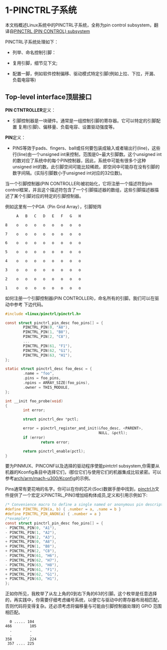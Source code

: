 # 1-PINCTRL子系统

 本文档概述Linux系统中的PINCTRL子系统，全称为pin control subsystem，翻译自[PINCTRL (PIN CONTROL) subsystem](https://www.kernel.org/doc/html/v4.13/driver-api/pinctl.html)

PINCTRL子系统处理如下：

- 列举、命名控制引脚：

- 复用引脚，细节见下文;

- 配置一脚，例如软件控制偏移、驱动模式特定引脚(例如上拉、下拉，开漏、负载电容等)

    

## Top-level interface顶层接口

**PIN CTNTROLLER**定义：

- 引脚控制器是一块硬件。通常是一组控制引脚的寄存器。它可以特定的引脚配置 复用(引脚)、偏移量、负载电容、设置驱动强度等。

**PIN**定义：

- PINS等效于pads、fingers、ball或任何要包装成输入或者输出行(line)，这些行(line)由一个unsigned int来控制，范围是0~最大引脚数。这个unsigned int的数对应了系统中的每个PIN控制器，因此，系统中可能有很多个这种unsigned int的数。此引脚空间可能比较稀疏，即空间中可能存在没有引脚的数字间隔。(实际引脚数小于unsigned int对应的32位数)。

当一个引脚控制器(PIN CONTROLLER)被初始化，它将注册一个描述符到pin control框架，并且这个描述符包含了一个引脚描述器的数组，这些引脚描述器描述了某个引脚对应的特定的引脚控制器。

例如这里有一个PGA（Pin Grid Array），引脚矩阵

```sh
     A   B   C   D   E   F   G   H

8    o   o   o   o   o   o   o   o

7    o   o   o   o   o   o   o   o

6    o   o   o   o   o   o   o   o

5    o   o   o   o   o   o   o   o

4    o   o   o   o   o   o   o   o

3    o   o   o   o   o   o   o   o

2    o   o   o   o   o   o   o   o

1    o   o   o   o   o   o   o   o
```



如何注册一个引脚控制器(PIN CONTROLLER)，命名所有的引脚。我们可以在驱动中参考 下边代码。

```c
#include <linux/pinctrl/pinctrl.h>

const struct pinctrl_pin_desc foo_pins[] = {
        PINCTRL_PIN(0, "A8"),
        PINCTRL_PIN(1, "B8"),
        PINCTRL_PIN(2, "C8"),
        ...
        PINCTRL_PIN(61, "F1"),
        PINCTRL_PIN(62, "G1"),
        PINCTRL_PIN(63, "H1"),
};

static struct pinctrl_desc foo_desc = {
        .name = "foo",
        .pins = foo_pins,
        .npins = ARRAY_SIZE(foo_pins),
        .owner = THIS_MODULE,
};

int __init foo_probe(void)
{
        int error;

        struct pinctrl_dev *pctl;

        error = pinctrl_register_and_init(&foo_desc, <PARENT>,
                                          NULL, &pctl);
        if (error)
                return error;

        return pinctrl_enable(pctl);
}
```

要为PINMUX、PINCONF以及选择的驱动程序使能pintctrl subsystem,你需要从机器的Kconfig条目中选择它们，i那位它们与使用它们的机器集成比较紧密。可以参考[arch/arm/mach-u300/Kconfig](arch/arm/mach-u300/Kconfig)的示例。

Pins通常有更花哨的名字。你可以在你的芯片(Soc)数据手册中找到，[pinctrl.h](https://elixir.bootlin.com/linux/latest/source/include/linux/pinctrl/pinctrl.h)文件提供了一个宏定义PINCTRL_PIN()增加结构体成员,定义和引用示例如下:

```c
/* Convenience macro to define a single named or anonymous pin descriptor */
#define PINCTRL_PIN(a, b) { .number = a, .name = b }
#define PINCTRL_PIN_ANON(a) { .number = a }
/*example*/
const struct pinctrl_pin_desc foo_pins[] = {
- PINCTRL_PIN(0, "A1"),
- PINCTRL_PIN(1, "A2"),
- PINCTRL_PIN(2, "A3"),
+ PINCTRL_PIN(0, "A8"),
+ PINCTRL_PIN(1, "B8"),
+ PINCTRL_PIN(2, "C8"),
- PINCTRL_PIN(61, "H6"),
- PINCTRL_PIN(62, "H7"),
- PINCTRL_PIN(63, "H8"),
+ PINCTRL_PIN(61, "F1"),
+ PINCTRL_PIN(62, "G1"),
+ PINCTRL_PIN(63, "H1"),
};
```

 正如你所见，我枚举了从左上角的0到右下角的63的引脚。这个枚举是任意选择的，再实践中，你需要仔细考虑编号系统，以便它与驱动中的寄存器布局相匹配，否则代码将变得复杂。还必须考虑将偏移量与可能由引脚控制器处理的 GPIO 范围相匹配。



```
  0 ..... 104
466        105
  .        .
  .        .
358        224
 357 .... 225
```

